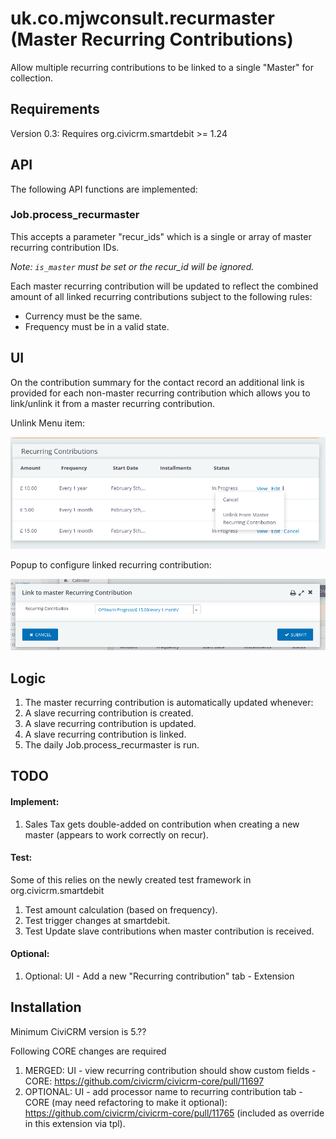 # uk.co.mjwconsult.recurmaster (Master Recurring Contributions)

Allow multiple recurring contributions to be linked to a single "Master" for collection.

## Requirements
Version 0.3: Requires org.civicrm.smartdebit >= 1.24
 
## API
The following API functions are implemented:

### Job.process_recurmaster
This accepts a parameter "recur_ids" which is a single or array of master recurring contribution IDs.

*Note: `is_master` must be set or the recur_id will be ignored.*

Each master recurring contribution will be updated to reflect the combined amount of all linked recurring contributions subject to the following rules:
* Currency must be the same.
* Frequency must be in a valid state.

## UI
On the contribution summary for the contact record an additional link is provided for each non-master recurring contribution which allows you to link/unlink it from a master recurring contribution.

Unlink Menu item:

![Menu Unlink](/docs/images/contact_tab_contribute_menu_unlink.png)

Popup to configure linked recurring contribution:

![Link Popup](/docs/images/contact_tab_contribute_link_popup.png)

## Logic

1. The master recurring contribution is automatically updated whenever:
  1. A slave recurring contribution is created.
  1. A slave recurring contribution is updated.
  1. A slave recurring contribution is linked.
  1. The daily Job.process_recurmaster is run.

  
## TODO
#### Implement:
1. Sales Tax gets double-added on contribution when creating a new master (appears to work correctly on recur).

#### Test:
Some of this relies on the newly created test framework in org.civicrm.smartdebit
1. Test amount calculation (based on frequency).
1. Test trigger changes at smartdebit.
1. Test Update slave contributions when master contribution is received.

#### Optional:
1. Optional: UI - Add a new "Recurring contribution" tab - Extension

## Installation
Minimum CiviCRM version is 5.??

Following CORE changes are required
1. MERGED: UI - view recurring contribution should show custom fields - CORE: https://github.com/civicrm/civicrm-core/pull/11697
1. OPTIONAL: UI - add processor name to recurring contribution tab - CORE (may need refactoring to make it optional): https://github.com/civicrm/civicrm-core/pull/11765 (included as override in this extension via tpl).
